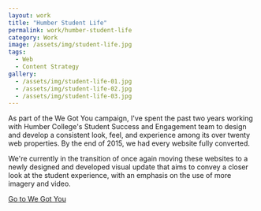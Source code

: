 ```yaml
---
layout: work
title: "Humber Student Life"
permalink: work/humber-student-life
category: Work
image: /assets/img/student-life.jpg
tags:
  - Web
  - Content Strategy
gallery:
  - /assets/img/student-life-01.jpg
  - /assets/img/student-life-02.jpg
  - /assets/img/student-life-03.jpg  
---
```


As part of the We Got You campaign, I've spent the past two years working with Humber College's Student Success and Engagement team to design and develop a consistent look, feel, and experience among its over twenty web properties. By the end of 2015, we had every website fully converted.

We're currently in the transition of once again moving these websites to a newly designed and developed visual update that aims to convey a closer look at the student experience, with an emphasis on the use of more imagery and video.

[Go to We Got You](https://www.humber.ca/student-life)
